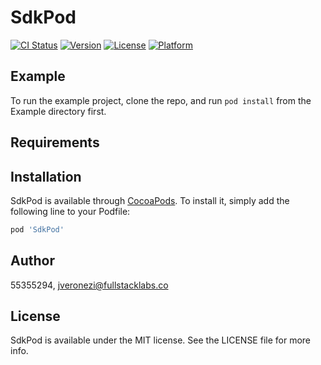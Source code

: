 # SdkPod

[![CI Status](https://img.shields.io/travis/55355294/SdkPod.svg?style=flat)](https://travis-ci.org/55355294/SdkPod)
[![Version](https://img.shields.io/cocoapods/v/SdkPod.svg?style=flat)](https://cocoapods.org/pods/SdkPod)
[![License](https://img.shields.io/cocoapods/l/SdkPod.svg?style=flat)](https://cocoapods.org/pods/SdkPod)
[![Platform](https://img.shields.io/cocoapods/p/SdkPod.svg?style=flat)](https://cocoapods.org/pods/SdkPod)

## Example

To run the example project, clone the repo, and run `pod install` from the Example directory first.

## Requirements

## Installation

SdkPod is available through [CocoaPods](https://cocoapods.org). To install
it, simply add the following line to your Podfile:

```ruby
pod 'SdkPod'
```

## Author

55355294, jveronezi@fullstacklabs.co

## License

SdkPod is available under the MIT license. See the LICENSE file for more info.
